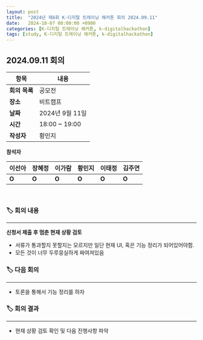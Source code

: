 ```yaml
---
layout: post
title:  "2024년 제6회 K-디지털 트레이닝 해커톤 회의 2024.09.11"
date:   2024-10-07 00:00:00 +0900
categories: [K-디지털 트레이닝 해커톤, k-digitalhackathon]
tags: [study, K-디지털 트레이닝 해커톤, k-digitalhackathon]
---
```


## 2024.09.11 회의

| **항목**    | **내용**        |
|-----------|---------------|
| **회의 목록** | 공모전          |
| **장소**  | 비트캠프          |
| **날짜**    | 2024년 9월 11일   |
| **시간**  | 18:00 ~ 19:00 |
| **작성자** | 황민지 |

**참석자**

| **이선아** | **장혜정** | **이가람** | **황민지** | **이태정** | **김주연** |
| --- | --- | --- | --- | --- | --- |
| **O** | **O** | **O** | **O** | **O** | **O** |

<br>

### 🏷️ 회의 내용
    
---

**신청서 제출 후 멈춘 현재 상황 검토**

- 서류가 통과할지 못할지는 모르지만 일단 현재 UI, 혹은 기능 정리가 되어있어야함.
- 모든 것이 너무 두루뭉실하게 짜여져있음

    
### 🏷️ 다음 회의
    
---
    
- 토론을 통해서 기능 정리를 하자


### 🏷️ 회의 결과

---

- 현재 상황 검토 확인 및 다음 진행사항 파악